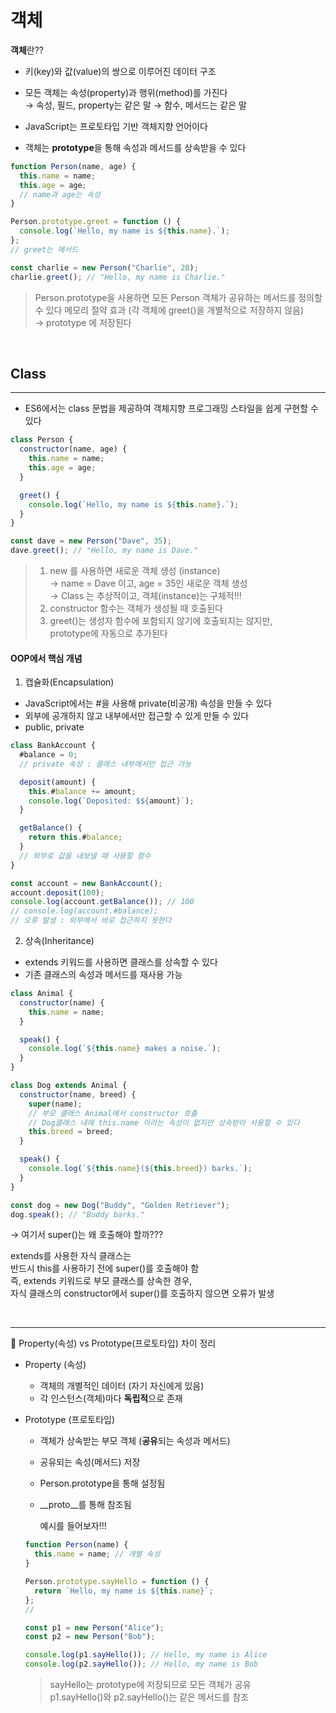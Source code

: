 # 객체

**객체**란??

- 키(key)와 값(value)의 쌍으로 이루어진 데이터 구조
- 모든 객체는 속성(property)과 행위(method)를 가진다  
  &rarr; 속성, 필드, property는 같은 말
  &rarr; 함수, 메서드는 같은 말

- JavaScript는 프로토타입 기반 객체지향 언어이다
- 객체는 **prototype**을 통해 속성과 메서드를 상속받을 수 있다

```javascript
function Person(name, age) {
  this.name = name;
  this.age = age;
  // name과 age는 속성
}

Person.prototype.greet = function () {
  console.log(`Hello, my name is ${this.name}.`);
};
// greet는 메서드

const charlie = new Person("Charlie", 28);
charlie.greet(); // "Hello, my name is Charlie."
```

> Person.prototype을 사용하면 모든 Person 객체가 공유하는 메서드를 정의할 수 있다
> 메모리 절약 효과 (각 객체에 greet()을 개별적으로 저장하지 않음)  
> &rarr; prototype 에 저장된다

<br>

## Class

---

- ES6에서는 class 문법을 제공하여 객체지향 프로그래밍 스타일을 쉽게 구현할 수 있다

```javascript
class Person {
  constructor(name, age) {
    this.name = name;
    this.age = age;
  }

  greet() {
    console.log(`Hello, my name is ${this.name}.`);
  }
}

const dave = new Person("Dave", 35);
dave.greet(); // "Hello, my name is Dave."
```

> 1. new 를 사용하면 새로운 객체 생성 (instance)  
>    &rarr; name = Dave 이고, age = 35인 새로운 객체 생성  
>    &rarr; Class 는 추상적이고, 객체(instance)는 구체적!!!
> 2. constructor 함수는 객체가 생성될 때 호출된다
> 3. greet()는 생성자 함수에 포함되지 않기에 호출되지는 않지만,  
>    prototype에 자동으로 추가된다

#### OOP에서 핵심 개념

1. 캡슐화(Encapsulation)

- JavaScript에서는 #을 사용해 private(비공개) 속성을 만들 수 있다
- 외부에 공개하지 않고 내부에서만 접근할 수 있게 만들 수 있다
- public, private

```javascript
class BankAccount {
  #balance = 0;
  // private 속성 : 클래스 내부에서만 접근 가능

  deposit(amount) {
    this.#balance += amount;
    console.log(`Deposited: $${amount}`);
  }

  getBalance() {
    return this.#balance;
  }
  // 외부로 값을 내보낼 때 사용할 함수
}

const account = new BankAccount();
account.deposit(100);
console.log(account.getBalance()); // 100
// console.log(account.#balance);
// 오류 발생 : 외부에서 바로 접근하지 못한다
```

2. 상속(Inheritance)

- extends 키워드를 사용하면 클래스를 상속할 수 있다
- 기존 클래스의 속성과 메서드를 재사용 가능

```javascript
class Animal {
  constructor(name) {
    this.name = name;
  }

  speak() {
    console.log(`${this.name} makes a noise.`);
  }
}

class Dog extends Animal {
  constructor(name, breed) {
    super(name);
    // 부모 클래스 Animal에서 constructor 호출
    // Dog클래스 내에 this.name 이라는 속성이 없지만 상속받아 사용할 수 있다
    this.breed = breed;
  }

  speak() {
    console.log(`${this.name}(${this.breed}) barks.`);
  }
}

const dog = new Dog("Buddy", "Golden Retriever");
dog.speak(); // "Buddy barks."
```

&rarr; 여기서 super()는 왜 호출해야 할까???

extends를 사용한 자식 클래스는  
 반드시 this를 사용하기 전에 super()를 호출해야 함  
 즉, extends 키워드로 부모 클래스를 상속한 경우,  
 자식 클래스의 constructor에서 super()를 호출하지 않으면 오류가 발생

<br>

---

📌 Property(속성) vs Prototype(프로토타입) 차이 정리

- Property (속성)
  - 객체의 개별적인 데이터 (자기 자신에게 있음)
  - 각 인스턴스(객체)마다 **독립적**으로 존재
- Prototype (프로토타입)

  - 객체가 상속받는 부모 객체 (**공유**되는 속성과 메서드)
  - 공유되는 속성(메서드) 저장
  - Person.prototype을 통해 설정됨
  - \_\_proto\_\_를 통해 참조됨

    예시를 들어보자!!!

  ```javascript
  function Person(name) {
    this.name = name; // 개별 속성
  }

  Person.prototype.sayHello = function () {
    return `Hello, my name is ${this.name}`;
  };
  //

  const p1 = new Person("Alice");
  const p2 = new Person("Bob");

  console.log(p1.sayHello()); // Hello, my name is Alice
  console.log(p2.sayHello()); // Hello, my name is Bob
  ```

  > sayHello는 prototype에 저장되므로 모든 객체가 공유  
  > p1.sayHello()와 p2.sayHello()는 같은 메서드를 참조

